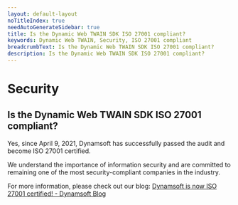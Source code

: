 ```yaml
---
layout: default-layout
noTitleIndex: true
needAutoGenerateSidebar: true
title: Is the Dynamic Web TWAIN SDK ISO 27001 compliant?
keywords: Dynamic Web TWAIN, Security, ISO 27001 compliant
breadcrumbText: Is the Dynamic Web TWAIN SDK ISO 27001 compliant?
description: Is the Dynamic Web TWAIN SDK ISO 27001 compliant?
---
```


# Security

## Is the Dynamic Web TWAIN SDK ISO 27001 compliant?

Yes, since April 9, 2021, Dynamsoft has successfully passed the audit and become ISO 27001 certified.

We understand the importance of information security and are committed to remaining one of the most security-compliant companies in the industry.

For more information, please check out our blog: <a href="https://www.dynamsoft.com/blog/general/dynamsoft-is-now-iso-27001-certified/" target="_blank">Dynamsoft is now ISO 27001 certified! - Dynamsoft Blog</a>
